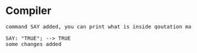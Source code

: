 # Compiler
<pre>
command SAY added, you can print what is inside qoutation marks:

SAY: "TRUE"; --> TRUE
some changes added


</pre>
